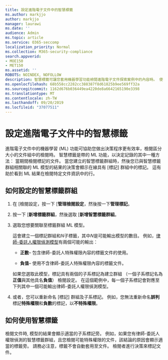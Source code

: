 ```yaml
---
title: 設定進階電子文件中的智慧標籤
ms.author: markjjo
author: markjjo
manager: laurawi
ms.date: ''
audience: Admin
ms.topic: article
ms.service: O365-seccomp
localization_priority: Normal
ms.collection: M365-security-compliance
search.appverid:
- MOE150
- MET150
ms.assetid: ''
ROBOTS: NOINDEX, NOFOLLOW
description: 智慧標籤可讓您套用機器學習功能檢閱進階電子文件探索案例中的內容時。 使用智慧標籤群組來顯示機器學習偵測模型，例如律師-委託人權限模型的結果。
ms.openlocfilehash: 68b558cc2282cc388387f8d61825b9ee569ff32a
ms.sourcegitcommit: 1162d676b036449ea4220de8a6642165190e3398
ms.translationtype: MT
ms.contentlocale: zh-TW
ms.lasthandoff: 09/20/2019
ms.locfileid: "37077511"
---
```

# <a name="set-up-smart-tags-in-advanced-ediscovery"></a>設定進階電子文件中的智慧標籤

進階電子文件中的機器學習 (ML) 功能可協助您做出決策程序更有效率，檢閱區分大小的文件組中的檢閱時。 智慧標籤是帶的 ML 功能，以決定記錄的其中一種方法： 當期間檢閱標記的文件。 當您建立的智慧標籤群組時，然後您已與智慧標籤群組相關聯的 ML 模型的結果的決策會顯示在線具有 [標記] 群組中的標記。 這有助於看到 ML 結果在檢閱特定文件資訊中的行。

## <a name="how-to-set-up-a-smart-tag-group"></a>如何設定的智慧標籤群組

1. 在 [檢閱設定，按一下 [**管理檢閱設定**，然後按一下**管理標記**。

2. 按一下 [**新增標籤群組**，然後選取 [**新增智慧標籤群組**。

3. 選取您想要關聯至標籤群組 ML 模型。
    
   這會建立一個標記群組和*N*子標籤，其中*N*是可能輸出模型的數目。 例如，[律師-委託人權限偵測模型](attorney-privilege-detection.md)有兩個可能的輸出： 

   - **正數**– 包含律師-委託人特殊權限內容的標籤文件的使用。
   
   - **負值**– 使用不含律師-委託人特殊權限內容的標籤文件。
    
    如果您選取此模型，標記具有兩個的子系標記為建立群組 （一個子系標記名為**正值**與其他具名**負值**） 檢閱設定。 在這個範例中，每一個子系標記會對應至下列其中一個可能輸出律師-委託人權限偵測模型。

4. 或者，您可以重新命名 [標記] 群組及子系標記。 例如，您無法重新命名**誤判**標記**特殊權限**和**負數**的標記，以**不特殊權限**。

## <a name="how-to-use-smart-tags"></a>如何使用智慧標籤

檢閱文件時, 模型的結果會顯示適當的子系標記旁。 例如，如果您有律師-委託人權限偵測的智慧標籤群組，且您檢閱可能特殊權限的文件，該結論的原因會顯示適當的標籤旁。 請務必注意，標籤不會自動套用至文件。 檢閱者進行決策來標記文件。